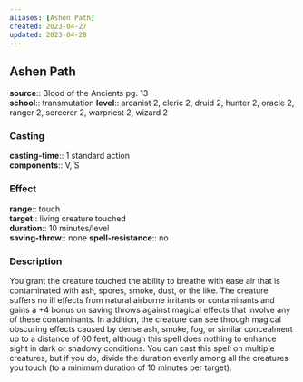 ```yaml
---
aliases: [Ashen Path]
created: 2023-04-27
updated: 2023-04-28
---
```


## Ashen Path

**source**:: Blood of the Ancients pg. 13  
**school**:: transmutation
**level**:: arcanist 2, cleric 2, druid 2, hunter 2, oracle 2, ranger 2, sorcerer 2, warpriest 2, wizard 2

### Casting

**casting-time**:: 1 standard action  
**components**:: V, S

### Effect

**range**:: touch  
**target**:: living creature touched  
**duration**:: 10 minutes/level  
**saving-throw**:: none
**spell-resistance**:: no

### Description

You grant the creature touched the ability to breathe with ease air that is contaminated with ash, spores, smoke, dust, or the like. The creature suffers no ill effects from natural airborne irritants or contaminants and gains a +4 bonus on saving throws against magical effects that involve any of these contaminants. In addition, the creature can see through magical obscuring effects caused by dense ash, smoke, fog, or similar concealment up to a distance of 60 feet, although this spell does nothing to enhance sight in dark or shadowy conditions. You can cast this spell on multiple creatures, but if you do, divide the duration evenly among all the creatures you touch (to a minimum duration of 10 minutes per target).
